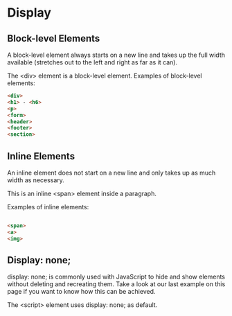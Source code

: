 # Display

## Block-level Elements

A block-level element always starts on a new line and takes up the full width available (stretches out to the left and right as far as it can).

The &lt;div> element is a block-level element.
Examples of block-level elements:

```HTML
<div>
<h1> - <h6>
<p>
<form>
<header>
<footer>
<section>
```

## Inline Elements
An inline element does not start on a new line and only takes up as much width as necessary.

This is an inline &lt;span> element inside a paragraph.

Examples of inline elements:

```HTML

<span>
<a>
<img>

```

## Display: none;

display: none; is commonly used with JavaScript to hide and show elements without deleting and recreating them. Take a look at our last example on this page if you want to know how this can be achieved.

The &lt;script> element uses display: none; as default. 